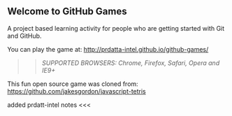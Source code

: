 ## Welcome to GitHub Games

A project based learning activity for people who are getting started with Git and GitHub.

You can play the game at: http://prdatta-intel.github.io/github-games/

>> _*SUPPORTED BROWSERS*: Chrome, Firefox, Safari, Opera and IE9+_

This fun open source game was cloned from: https://github.com/jakesgordon/javascript-tetris

added prdatt-intel notes <<<
